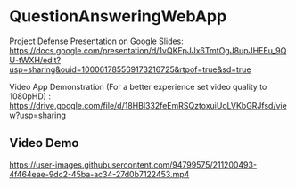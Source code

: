 # QuestionAnsweringWebApp


Project Defense Presentation on Google Slides: https://docs.google.com/presentation/d/1vQKFpJJx6TmtOgJ8upJHEEu_9QU-tWXH/edit?usp=sharing&ouid=100061785569173216725&rtpof=true&sd=true

Video App Demonstration (For a better experience set video quality to 1080pHD) : https://drive.google.com/file/d/18HBl332feEmRSQztoxuiUoLVKbGRJfsd/view?usp=sharing

## Video Demo
https://user-images.githubusercontent.com/94799575/211200493-4f464eae-9dc2-45ba-ac34-27d0b7122453.mp4

